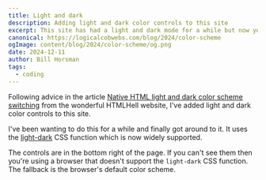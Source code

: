 ```yaml
---
title: Light and dark
description: Adding light and dark color controls to this site
excerpt: This site has had a light and dark mode for a while but now you can toggle it on the site.
canonical: https://logicalcobwebs.com/blog/2024/color-scheme
ogImage: content/blog/2024/color-scheme/og.png
date: 2024-12-11
author: Bill Horsman
tags:
  - coding
---
```


Following advice in the article [Native HTML light and dark color scheme switching](https://htmhell.dev/adventcalendar/2024/9/) from the wonderful HTMLHell website, I've added light and dark color controls to this site.

I've been wanting to do this for a while and finally got around to it. It uses the [light-dark](https://developer.mozilla.org/en-US/docs/Web/CSS/color_value/light-dark) CSS function which is now widely supported. 

The controls are in the bottom right of the page. If you can't see them then you're using a browser that doesn't support the `light-dark` CSS function. The fallback is the browser's default color scheme.
